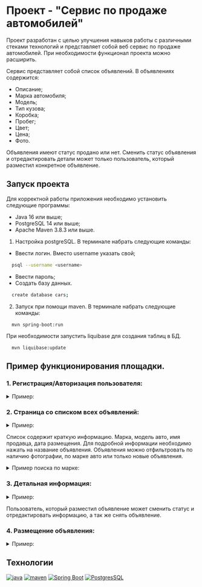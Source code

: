 # Проект - "Сервис по продаже автомобилей"

Проект разработан с целью улучшения навыков работы с различными стеками технологий 
и представляет собой веб сервис по продаже автомобилей.
При необходимости функционал проекта можно расширить.

Сервис представляет собой список объявлений. В объявлениях содержится:

- Описание;
- Марка автомобиля;
- Модель;
- Тип кузова;
- Коробка;
- Пробег;
- Цвет;
- Цена;
- Фото.

Объявления имеют статус продано или нет. Сменить статус объявления и отредактировать детали может
только пользователь, который разместил конкретное объявление.

## Запуск проекта

Для корректной работы приложения необходимо установить следующие программы:

- Java 16 или выше;
- PostgreSQL 14 или выше;
- Apache Maven 3.8.3 или выше.

1. Настройка postgreSQL. В терминале набрать следующие команды:

- Ввести логин. Вместо username указать свой;
```bash
  psql --username <username>
```
- Ввести пароль;
- Создать базу данных.
```bash
  create database cars;
```

2. Запуск при помощи maven. В терминале набрать следующие команды:
```
  mvn spring-boot:run
```

При необходимости запустить liquibase для создания таблиц в БД.
```
  mvn liquibase:update
```

## Пример функционирования площадки.

### 1. Регистрация/Авторизация пользователя:

<details>
  <summary>Пример:</summary>
  <img src="docs/reg_1.jpg">
  <img src="docs/reg_2.jpg">
</details>

### 2. Страница со списком всех объявлений:

<details>
  <summary>Пример:</summary>
  <img src="docs/all.jpg">
</details>

Список содержит краткую информацию. Марка, модель авто, имя продавца, дата размещения. Для 
подробной информации необходимо нажать на название объявления.
Объявления можно отфильтровать по наличию фотографии, по марке авто или только новые объявления.

<details>
  <summary>Пример поиска по марке:</summary>
  <img src="docs/make.jpg">
</details>

### 3. Детальная информация:

<details>
  <summary>Пример:</summary>
  <img src="docs/desc_1.jpg">
  <img src="docs/desc_2.jpg">
</details>

Пользователь, который разместил объявление может сменить статус и отредактировать информацию, а 
так же снять объявление.

### 4. Размещение объявления:

<details>
  <summary>Пример:</summary>
  <img src="docs/add_1.jpg">
  <img src="docs/add_2.jpg">
  <img src="docs/add_3.jpg">
  <img src="docs/add_4.jpg">
  <img src="docs/add_5.jpg">
</details>

## Технологии

[![java](https://img.shields.io/badge/java-16-red)](https://www.java.com/)
[![maven](https://img.shields.io/badge/apache--maven-3.8.3-blue)](https://maven.apache.org/)
[![Spring Boot](https://img.shields.io/badge/spring%20boot-2.7.3-brightgreen)](https://spring.io/projects/spring-boot)
[![PostgresSQL](https://img.shields.io/badge/postgreSQL-14-blue)](https://www.postgresql.org/)

